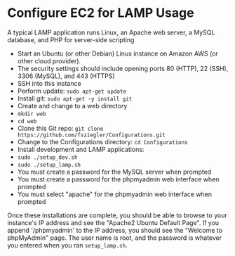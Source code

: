 Configure EC2 for LAMP Usage
============================

A typical LAMP application runs Linux, an Apache web server, a MySQL database, and PHP for server-side scripting
 * Start an Ubuntu (or other Debian) Linux instance on Amazon AWS (or other cloud provider).
  * The security settings should include opening ports 80 (HTTP), 22 (SSH), 3306 (MySQL), and 443 (HTTPS)
 * SSH into this instance
 * Perform update: `sudo apt-get update`
 * Install git: `sudo apt-get -y install git`
 * Create and change to a web directory
  * `mkdir web`
  * `cd web`
 * Clone this Git repo: `git clone https://github.com/fsziegler/Configurations.git`
 * Change to the Configurations directory: `cd Configurations`
 * Install development and LAMP applications:
  * `sudo ./setup_dev.sh`
  * `sudo ./setup_lamp.sh`
   * You must create a password for the MySQL server when prompted
   * You must create a password for the phpmyadmin web interface when prompted
   * You must select "apache" for the phpmyadmin web interface when prompted

Once these installations are complete, you should be able to browse to your instance's IP address and see the "Apache2 Ubuntu Default Page". If you append '/phpmyadmin' to the IP address, you should see the "Welcome to phpMyAdmin" page. The user name is root, and the password is whatever you entered when you ran `setup_lamp.sh`.
 
 
